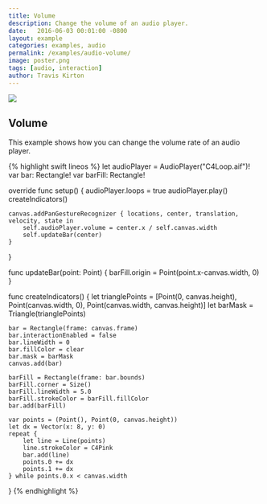 ```yaml
---
title: Volume
description: Change the volume of an audio player.
date:   2016-06-03 00:01:00 -0800
layout: example
categories: examples, audio
permalink: /examples/audio-volume/
image: poster.png
tags: [audio, interaction]
author: Travis Kirton
---
```

![](volume.png)

## Volume
This example shows how you can change the volume rate of an audio player.

{% highlight swift lineos %}
let audioPlayer = AudioPlayer("C4Loop.aif")!
var bar: Rectangle!
var barFill: Rectangle!

override func setup() {
    audioPlayer.loops = true
    audioPlayer.play()
    createIndicators()

    canvas.addPanGestureRecognizer { locations, center, translation, velocity, state in
        self.audioPlayer.volume = center.x / self.canvas.width
        self.updateBar(center)
    }
}

func updateBar(point: Point) {
    barFill.origin = Point(point.x-canvas.width, 0)
}

func createIndicators() {
    let trianglePoints = [Point(0, canvas.height), Point(canvas.width, 0), Point(canvas.width, canvas.height)]
    let barMask = Triangle(trianglePoints)

    bar = Rectangle(frame: canvas.frame)
    bar.interactionEnabled = false
    bar.lineWidth = 0
    bar.fillColor = clear
    bar.mask = barMask
    canvas.add(bar)

    barFill = Rectangle(frame: bar.bounds)
    barFill.corner = Size()
    barFill.lineWidth = 5.0
    barFill.strokeColor = barFill.fillColor
    bar.add(barFill)

    var points = (Point(), Point(0, canvas.height))
    let dx = Vector(x: 8, y: 0)
    repeat {
        let line = Line(points)
        line.strokeColor = C4Pink
        bar.add(line)
        points.0 += dx
        points.1 += dx
    } while points.0.x < canvas.width
}
{% endhighlight %}
